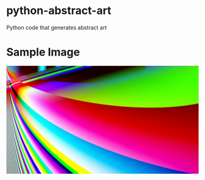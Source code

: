 # python-abstract-art
Python code that generates abstract art

# Sample Image
![Sample Image](out.png "Image generated by the code")
